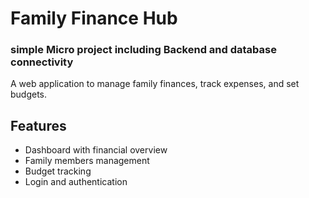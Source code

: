 # Family Finance Hub
### simple Micro project including Backend and database connectivity

A web application to manage family finances, track expenses, and set budgets.

## Features
- Dashboard with financial overview
- Family members management
- Budget tracking
- Login and authentication